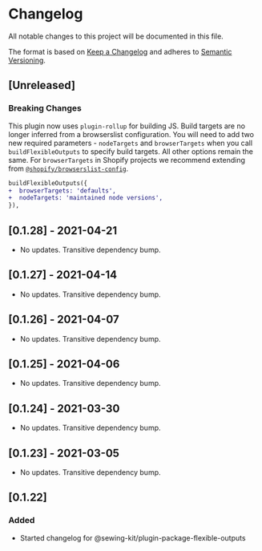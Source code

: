 # Changelog

All notable changes to this project will be documented in this file.

The format is based on [Keep a Changelog](http://keepachangelog.com/en/1.0.0/)
and adheres to [Semantic Versioning](http://semver.org/spec/v2.0.0.html).

## [Unreleased]

### Breaking Changes

This plugin now uses `plugin-rollup` for building JS. Build targets are no longer inferred from a browserslist configuration. You will need to add two new required parameters - `nodeTargets` and `browserTargets` when you call `buildFlexibleOutputs` to specify build targets. All other options remain the same. For `browserTargets` in Shopify projects we recommend extending from [`@shopify/browserslist-config`](https://github.com/Shopify/web-configs/tree/main/packages/browserslist-config).

```diff
buildFlexibleOutputs({
+  browserTargets: 'defaults',
+  nodeTargets: 'maintained node versions',
}),
```

## [0.1.28] - 2021-04-21

- No updates. Transitive dependency bump.

## [0.1.27] - 2021-04-14

- No updates. Transitive dependency bump.

## [0.1.26] - 2021-04-07

- No updates. Transitive dependency bump.

## [0.1.25] - 2021-04-06

- No updates. Transitive dependency bump.

## [0.1.24] - 2021-03-30

- No updates. Transitive dependency bump.

## [0.1.23] - 2021-03-05

- No updates. Transitive dependency bump.

## [0.1.22]

### Added

- Started changelog for @sewing-kit/plugin-package-flexible-outputs
